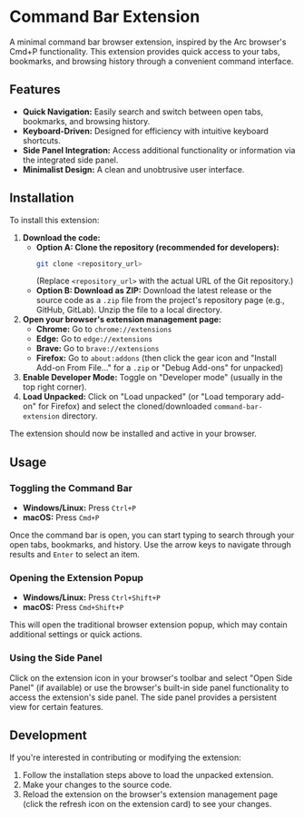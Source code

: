 # Command Bar Extension

A minimal command bar browser extension, inspired by the Arc browser's Cmd+P functionality. This extension provides quick access to your tabs, bookmarks, and browsing history through a convenient command interface.

## Features

*   **Quick Navigation:** Easily search and switch between open tabs, bookmarks, and browsing history.
*   **Keyboard-Driven:** Designed for efficiency with intuitive keyboard shortcuts.
*   **Side Panel Integration:** Access additional functionality or information via the integrated side panel.
*   **Minimalist Design:** A clean and unobtrusive user interface.

## Installation

To install this extension:

1.  **Download the code:**
    *   **Option A: Clone the repository (recommended for developers):**
        ```bash
        git clone <repository_url>
        ```
        (Replace `<repository_url>` with the actual URL of the Git repository.)
    *   **Option B: Download as ZIP:**
        Download the latest release or the source code as a `.zip` file from the project's repository page (e.g., GitHub, GitLab). Unzip the file to a local directory.
2.  **Open your browser's extension management page:**
    *   **Chrome:** Go to `chrome://extensions`
    *   **Edge:** Go to `edge://extensions`
    *   **Brave:** Go to `brave://extensions`
    *   **Firefox:** Go to `about:addons` (then click the gear icon and "Install Add-on From File..." for a `.zip` or "Debug Add-ons" for unpacked)
3.  **Enable Developer Mode:** Toggle on "Developer mode" (usually in the top right corner).
4.  **Load Unpacked:** Click on "Load unpacked" (or "Load temporary add-on" for Firefox) and select the cloned/downloaded `command-bar-extension` directory.

The extension should now be installed and active in your browser.

## Usage

### Toggling the Command Bar

*   **Windows/Linux:** Press `Ctrl+P`
*   **macOS:** Press `Cmd+P`

Once the command bar is open, you can start typing to search through your open tabs, bookmarks, and history. Use the arrow keys to navigate through results and `Enter` to select an item.

### Opening the Extension Popup

*   **Windows/Linux:** Press `Ctrl+Shift+P`
*   **macOS:** Press `Cmd+Shift+P`

This will open the traditional browser extension popup, which may contain additional settings or quick actions.

### Using the Side Panel

Click on the extension icon in your browser's toolbar and select "Open Side Panel" (if available) or use the browser's built-in side panel functionality to access the extension's side panel. The side panel provides a persistent view for certain features.

## Development

If you're interested in contributing or modifying the extension:

1.  Follow the installation steps above to load the unpacked extension.
2.  Make your changes to the source code.
3.  Reload the extension on the browser's extension management page (click the refresh icon on the extension card) to see your changes.
